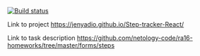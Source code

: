 [![Build status](https://ci.appveyor.com/api/projects/status/lr1e7kq31k4klwp1?svg=true)](https://ci.appveyor.com/project/Jenyadio/step-tracker-react)

Link to project https://jenyadio.github.io/Step-tracker-React/

Link to task description https://github.com/netology-code/ra16-homeworks/tree/master/forms/steps
